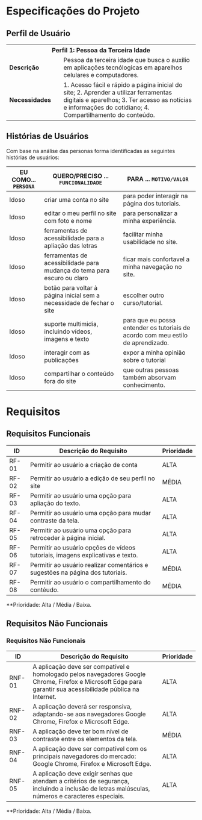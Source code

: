 # Especificações do Projeto

## Perfil de Usuário

<table>
<tbody>
<tr>
<th colspan="2">Perfil 1: Pessoa da Terceira Idade </th>
</tr>
<tr>
<td width="150px"><b>Descrição</b></td>
<td width="600px">
Pessoa da terceira idade que busca o auxílio em aplicações tecnólogicas em aparelhos celulares e computadores. 
</td>
</tr>
<tr>
<td><b>Necessidades</b></td>
<td>
1. Acesso fácil e rápido a página inicial do site; 
2. Aprender a utilizar ferramentas digitais e aparelhos; 
3. Ter acesso as notícias e informações do cotidiano;
4. Compartilhamento do conteúdo. 
</td>
</tr>
</tbody>
</table>


## Histórias de Usuários
Com base na análise das personas forma identificadas as seguintes histórias de usuários:

|EU COMO... `PERSONA`| QUERO/PRECISO ... `FUNCIONALIDADE`                                             |PARA ... `MOTIVO/VALOR`                 |
|--------------------|--------------------------------------------------------------------------------|----------------------------------------|
|Idoso | criar uma conta no site | para poder interagir na página dos tutoriais. |
|Idoso | editar o meu perfil no site com foto e nome | para personalizar a minha experiência. |
|Idoso | ferramentas de acessibilidade para a apliação das letras | facilitar minha usabilidade no site. |
|Idoso | ferramentas de acessibilidade para mudança do tema para escuro ou claro  | ficar mais confortavel a minha navegação no site.  |
|Idoso  | botão para voltar à página inicial sem a necessidade de fechar o site  | escolher outro curso/tutorial. |
|Idoso |  suporte multimidia, incluindo vídeos, imagens e texto | para que eu possa entender os tutoriais de acordo com meu estilo de aprendizado.  |
|Idoso | interagir com as publicações | expor a minha opinião sobre o tutorial |
|Idoso | compartilhar o conteúdo fora do site | que outras pessoas também absorvam conhecimento. |

# Requisitos

## Requisitos Funcionais

|ID    | Descrição do Requisito  | Prioridade |
|------|-----------------------------------------|----|
|RF-01| Permitir ao usuário a criação de conta   | ALTA | 
|RF-02| Permitir ao usuário a edição de seu perfil no site   | MÉDIA | 
|RF-03| Permitir ao usuário uma opção para apliação do texto.   | ALTA | 
|RF-04| Permitir ao usuário uma opção para mudar contraste da tela.   | ALTA | 
|RF-05| Permitir ao usuário uma opção para retroceder à página inicial.    | ALTA |
|RF-06| Permitir ao usuário opções de vídeos tutoriais, imagens explicativas e texto.   | ALTA |
|RF-07| Permitir ao usuário realizar comentários e sugestões na página dos tutoriais.  | MÉDIA |
|RF-08| Permitir ao usuário o compartilhamento do contéudo.    | MÉDIA |

**Prioridade: Alta / Média / Baixa.  

## Requisitos Não Funcionais

### Requisitos Não Funcionais

|ID     | Descrição do Requisito  |Prioridade |
|-------|-------------------------|----|
|RNF-01| A aplicação deve ser compatível e homologado pelos navegadores Google Chrome, Firefox e Microsoft Edge para garantir sua acessibilidade pública na Internet.  | ALTA | 
|RNF-02| A aplicação deverá ser responsiva, adaptando-se aos navegadores Google Chrome, Firefox e Microsoft Edge.  | ALTA | 
|RNF-03| A aplicação deve ter bom nível de contraste entre os elementos da tela.  | MÉDIA | 
|RNF-04| A aplicação deve ser compatível com os principais navegadores do mercado: Google Chrome, Firefox e Microsoft Edge.  | ALTA |
|RNF-05| A aplicação deve exigir senhas que atendam a critérios de segurança, incluindo a inclusão de letras maiúsculas, números e caracteres especiais.  | ALTA | 


**Prioridade: Alta / Média / Baixa.


